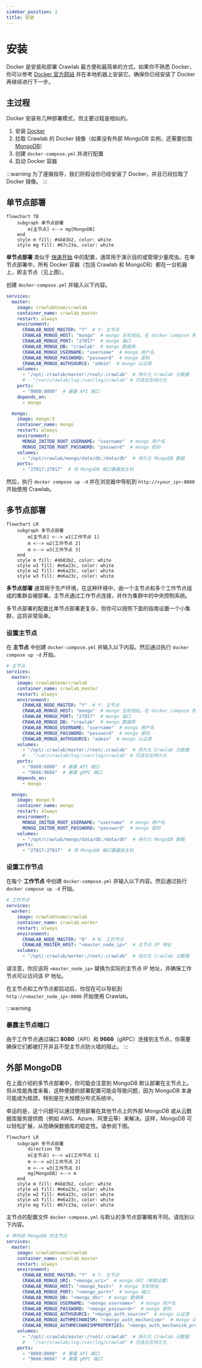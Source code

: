 ```yaml
---
sidebar_position: 2
title: 安装
---
```


# 安装

Docker 是安装和部署 Crawlab 最方便和最简单的方式。如果你不熟悉 Docker，你可以参考 [Docker 官方网站](https://www.docker.com/) 并在本地机器上安装它。确保你已经安装了 Docker 再继续进行下一步。

## 主过程

Docker 安装有几种部署模式，但主要过程是相似的。

1. 安装 [Docker](https://www.docker.com/)
2. 拉取 Crawlab 的 Docker 镜像（如果没有外部 MongoDB 实例，还需要拉取 [MongoDB](https://www.mongodb.com/)）
3. 创建 `docker-compose.yml` 并进行配置
4. 启动 Docker 容器

:::warning
为了遵循指导，我们将假设你已经安装了 Docker，并且已经拉取了 Docker 镜像。
:::

## 单节点部署

```mermaid
flowchart TB
    subgraph 单节点部署
        m[主节点] <--> mg[MongoDB]
    end
    style m fill: #4b83b2, color: white
    style mg fill: #67c23a, color: white
```

**单节点部署** 类似于 [快速开始](./quick-start.md) 中的配置，通常用于演示目的或管理少量爬虫。在单节点部署中，所有 Docker 容器（包括 Crawlab 和 MongoDB）都在一台机器上，即主节点（见上图）。

创建 `docker-compose.yml` 并输入以下内容。

```yaml
services:
  master:
    image: crawlabteam/crawlab
    container_name: crawlab_master
    restart: always
    environment:
      CRAWLAB_NODE_MASTER: "Y"  # Y: 主节点
      CRAWLAB_MONGO_HOST: "mongo"  # mongo 主机地址。在 docker compose 网络中，直接引用服务名称
      CRAWLAB_MONGO_PORT: "27017"  # mongo 端口 
      CRAWLAB_MONGO_DB: "crawlab"  # mongo 数据库 
      CRAWLAB_MONGO_USERNAME: "username"  # mongo 用户名
      CRAWLAB_MONGO_PASSWORD: "password"  # mongo 密码 
      CRAWLAB_MONGO_AUTHSOURCE: "admin"  # mongo 认证源 
    volumes:
      - "/opt/.crawlab/master:/root/.crawlab"  # 持久化 Crawlab 元数据
      # - "/var/crawlab/log:/var/log/crawlab" # 可选日志持久化
    ports:
      - "8080:8080"  # 暴露 API 端口
    depends_on:
      - mongo

  mongo:
    image: mongo:5
    container_name: mongo
    restart: always
    environment:
      MONGO_INITDB_ROOT_USERNAME: "username"  # mongo 用户名
      MONGO_INITDB_ROOT_PASSWORD: "password"  # mongo 密码
    volumes:
      - "/opt/crawlab/mongo/data/db:/data/db"  # 持久化 MongoDB 数据
    ports:
      - "27017:27017"  # 将 MongoDB 端口暴露给主机
```

然后，执行 `docker compose up -d` 并在浏览器中导航到 `http://<your_ip>:8080` 开始使用 Crawlab。

## 多节点部署

```mermaid
flowchart LR
    subgraph 多节点部署
        m[主节点] <--> w1[工作节点 1]
        m <--> w2[工作节点 2]
        m <--> w3[工作节点 3]
    end
    style m fill: #4b83b2, color: white
    style w1 fill: #e6a23c, color: white
    style w2 fill: #e6a23c, color: white
    style w3 fill: #e6a23c, color: white
```

**多节点部署** 通常用于生产环境，在这种环境中，由一个主节点和多个工作节点组成的集群会被部署。主节点通过工作节点连接，并作为集群中的中央控制系统。

多节点部署的配置比单节点部署更复杂，但你可以按照下面的指南设置一个小集群，这将非常简单。

### 设置主节点

在 **主节点** 中创建 `docker-compose.yml` 并输入以下内容。然后通过执行 `docker compose up -d` 开始。

```yaml
# 主节点
services:
  master:
    image: crawlabteam/crawlab
    container_name: crawlab_master
    restart: always
    environment:
      CRAWLAB_NODE_MASTER: "Y"  # Y: 主节点
      CRAWLAB_MONGO_HOST: "mongo"  # mongo 主机地址。在 docker compose 网络中，直接引用服务名称
      CRAWLAB_MONGO_PORT: "27017"  # mongo 端口 
      CRAWLAB_MONGO_DB: "crawlab"  # mongo 数据库 
      CRAWLAB_MONGO_USERNAME: "username"  # mongo 用户名
      CRAWLAB_MONGO_PASSWORD: "password"  # mongo 密码 
      CRAWLAB_MONGO_AUTHSOURCE: "admin"  # mongo 认证源 
    volumes:
      - "/opt/.crawlab/master:/root/.crawlab"  # 持久化 Crawlab 元数据
      # - "/var/crawlab/log:/var/log/crawlab" # 可选日志持久化
    ports:
      - "8080:8080"  # 暴露 API 端口
      - "9666:9666"  # 暴露 gRPC 端口
    depends_on:
      - mongo

  mongo:
    image: mongo:5
    container_name: mongo
    restart: always
    environment:
      MONGO_INITDB_ROOT_USERNAME: "username"  # mongo 用户名
      MONGO_INITDB_ROOT_PASSWORD: "password"  # mongo 密码
    volumes:
      - "/opt/crawlab/mongo/data/db:/data/db"  # 持久化 MongoDB 数据
    ports:
      - "27017:27017"  # 将 MongoDB 端口暴露给主机
```

### 设置工作节点

在每个 **工作节点** 中创建 `docker-compose.yml` 并输入以下内容。然后通过执行 `docker compose up -d` 开始。

```yaml
# 工作节点
services:
  worker:
    image: crawlabteam/crawlab
    container_name: crawlab_worker
    restart: always
    environment:
      CRAWLAB_NODE_MASTER: "N"  # N: 工作节点
      CRAWLAB_MASTER_HOST: "<master_node_ip>"  # 主节点 IP 地址
    volumes:
      - "/opt/.crawlab/worker:/root/.crawlab"  # 持久化 Crawlab 元数据
```

请注意，你应该将 `<master_node_ip>` 替换为实际的主节点 IP 地址，并确保工作节点可以访问该 IP 地址。

在主节点和工作节点都启动后，你现在可以导航到 `http://<master_node_ip>:8080` 开始使用 Crawlab。

:::warning

### 暴露主节点端口

由于工作节点通过端口 **8080**（API）和 **9666**（gRPC）连接到主节点，你需要确保它们都被打开并且不受主节点防火墙的阻止。
:::

## 外部 MongoDB

在上面介绍的多节点部署中，你可能会注意到 MongoDB 默认部署在主节点上。但从性能角度来看，这种便捷的部署配置可能会导致问题，因为 MongoDB 本身可能成为瓶颈，特别是在大规模分布式系统中。

幸运的是，这个问题可以通过使用部署在其他节点上的外部 MongoDB 或从云数据库服务提供商（例如 AWS、Azure、阿里云等）来解决。这样，MongoDB 可以轻松扩展，从而确保数据库的稳定性。请参阅下图。

```mermaid
flowchart LR
    subgraph 多节点部署
        direction TB
        m[主节点] <--> w1[工作节点 1]
        m <--> w2[工作节点 2]
        m <--> w3[工作节点 3]
        mg[MongoDB] <--> m
    end
    style m fill: #4b83b2, color: white
    style w1 fill: #e6a23c, color: white
    style w2 fill: #e6a23c, color: white
    style w3 fill: #e6a23c, color: white
    style mg fill: #67c23a, color: white
```

主节点的配置文件 `docker-compose.yml` 与默认的多节点部署略有不同。请找到以下内容。

```yaml
# 带外部 MongoDB 的主节点
services:
  master:
    image: crawlabteam/crawlab
    container_name: crawlab_master
    restart: always
    environment:
      CRAWLAB_NODE_MASTER: "Y"  # Y: 主节点
      CRAWLAB_MONGO_URI: "<mongo_uri>"  # mongo URI（单独设置）
      CRAWLAB_MONGO_HOST: "<mongo_host>"  # mongo 主机地址
      CRAWLAB_MONGO_PORT: "<mongo_port>"  # mongo 端口 
      CRAWLAB_MONGO_DB: "<mongo_db>"  # mongo 数据库 
      CRAWLAB_MONGO_USERNAME: "<mongo_username>"  # mongo 用户名
      CRAWLAB_MONGO_PASSWORD: "<mongo_password>"  # mongo 密码 
      CRAWLAB_MONGO_AUTHSOURCE: "<mongo_auth_source>"  # mongo 认证源 
      CRAWLAB_MONGO_AUTHMECHANISM: "<mongo_auth_mechanism>"  # mongo 认证机制 
      CRAWLAB_MONGO_AUTHMECHANISMPROPERTIES: "<mongo_auth_mechanism_properties>"  # mongo 认证机制属性
    volumes:
      - "/opt/.crawlab/master:/root/.crawlab"  # 持久化 Crawlab 元数据
      # - "/var/crawlab/log:/var/log/crawlab" # 可选日志持久化
    ports:
      - "8080:8080"  # 暴露 API 端口
      - "9666:9666"  # 暴露 gRPC 端口
```